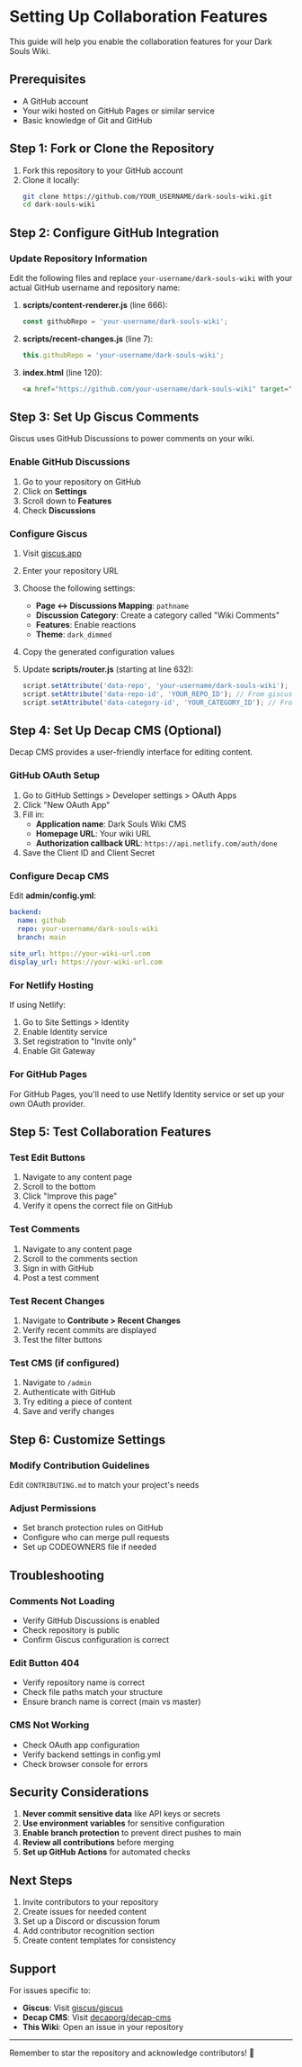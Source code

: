 # Setting Up Collaboration Features

This guide will help you enable the collaboration features for your Dark Souls Wiki.

## Prerequisites

- A GitHub account
- Your wiki hosted on GitHub Pages or similar service
- Basic knowledge of Git and GitHub

## Step 1: Fork or Clone the Repository

1. Fork this repository to your GitHub account
2. Clone it locally:
   ```bash
   git clone https://github.com/YOUR_USERNAME/dark-souls-wiki.git
   cd dark-souls-wiki
   ```

## Step 2: Configure GitHub Integration

### Update Repository Information

Edit the following files and replace `your-username/dark-souls-wiki` with your actual GitHub username and repository name:

1. **scripts/content-renderer.js** (line 666):
   ```javascript
   const githubRepo = 'your-username/dark-souls-wiki';
   ```

2. **scripts/recent-changes.js** (line 7):
   ```javascript
   this.githubRepo = 'your-username/dark-souls-wiki';
   ```

3. **index.html** (line 120):
   ```html
   <a href="https://github.com/your-username/dark-souls-wiki" target="_blank">GitHub</a>
   ```

## Step 3: Set Up Giscus Comments

Giscus uses GitHub Discussions to power comments on your wiki.

### Enable GitHub Discussions

1. Go to your repository on GitHub
2. Click on **Settings**
3. Scroll down to **Features**
4. Check **Discussions**

### Configure Giscus

1. Visit [giscus.app](https://giscus.app)
2. Enter your repository URL
3. Choose the following settings:
   - **Page ↔️ Discussions Mapping**: `pathname`
   - **Discussion Category**: Create a category called "Wiki Comments"
   - **Features**: Enable reactions
   - **Theme**: `dark_dimmed`

4. Copy the generated configuration values
5. Update **scripts/router.js** (starting at line 632):
   ```javascript
   script.setAttribute('data-repo', 'your-username/dark-souls-wiki');
   script.setAttribute('data-repo-id', 'YOUR_REPO_ID'); // From giscus.app
   script.setAttribute('data-category-id', 'YOUR_CATEGORY_ID'); // From giscus.app
   ```

## Step 4: Set Up Decap CMS (Optional)

Decap CMS provides a user-friendly interface for editing content.

### GitHub OAuth Setup

1. Go to GitHub Settings > Developer settings > OAuth Apps
2. Click "New OAuth App"
3. Fill in:
   - **Application name**: Dark Souls Wiki CMS
   - **Homepage URL**: Your wiki URL
   - **Authorization callback URL**: `https://api.netlify.com/auth/done`
4. Save the Client ID and Client Secret

### Configure Decap CMS

Edit **admin/config.yml**:
```yaml
backend:
  name: github
  repo: your-username/dark-souls-wiki
  branch: main
  
site_url: https://your-wiki-url.com
display_url: https://your-wiki-url.com
```

### For Netlify Hosting

If using Netlify:
1. Go to Site Settings > Identity
2. Enable Identity service
3. Set registration to "Invite only"
4. Enable Git Gateway

### For GitHub Pages

For GitHub Pages, you'll need to use Netlify Identity service or set up your own OAuth provider.

## Step 5: Test Collaboration Features

### Test Edit Buttons
1. Navigate to any content page
2. Scroll to the bottom
3. Click "Improve this page"
4. Verify it opens the correct file on GitHub

### Test Comments
1. Navigate to any content page
2. Scroll to the comments section
3. Sign in with GitHub
4. Post a test comment

### Test Recent Changes
1. Navigate to **Contribute > Recent Changes**
2. Verify recent commits are displayed
3. Test the filter buttons

### Test CMS (if configured)
1. Navigate to `/admin`
2. Authenticate with GitHub
3. Try editing a piece of content
4. Save and verify changes

## Step 6: Customize Settings

### Modify Contribution Guidelines
Edit `CONTRIBUTING.md` to match your project's needs

### Adjust Permissions
- Set branch protection rules on GitHub
- Configure who can merge pull requests
- Set up CODEOWNERS file if needed

## Troubleshooting

### Comments Not Loading
- Verify GitHub Discussions is enabled
- Check repository is public
- Confirm Giscus configuration is correct

### Edit Button 404
- Verify repository name is correct
- Check file paths match your structure
- Ensure branch name is correct (main vs master)

### CMS Not Working
- Check OAuth app configuration
- Verify backend settings in config.yml
- Check browser console for errors

## Security Considerations

1. **Never commit sensitive data** like API keys or secrets
2. **Use environment variables** for sensitive configuration
3. **Enable branch protection** to prevent direct pushes to main
4. **Review all contributions** before merging
5. **Set up GitHub Actions** for automated checks

## Next Steps

1. Invite contributors to your repository
2. Create issues for needed content
3. Set up a Discord or discussion forum
4. Add contributor recognition section
5. Create content templates for consistency

## Support

For issues specific to:
- **Giscus**: Visit [giscus/giscus](https://github.com/giscus/giscus)
- **Decap CMS**: Visit [decaporg/decap-cms](https://github.com/decaporg/decap-cms)
- **This Wiki**: Open an issue in your repository

---

Remember to star the repository and acknowledge contributors! 🌟